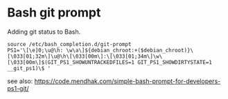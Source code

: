 # Bash git prompt

Adding git status to Bash.

```
source /etc/bash_completion.d/git-prompt
PS1='\[\e]0;\u@\h: \w\a\]${debian_chroot:+($debian_chroot)}\[\033[01;32m\]\u@\h\[\033[00m\]:\[\033[01;34m\]\w\[\033[00m\]$(GIT_PS1_SHOWUNTRACKEDFILES=1 GIT_PS1_SHOWDIRTYSTATE=1 __git_ps1)\$ '
```

see also: https://code.mendhak.com/simple-bash-prompt-for-developers-ps1-git/
